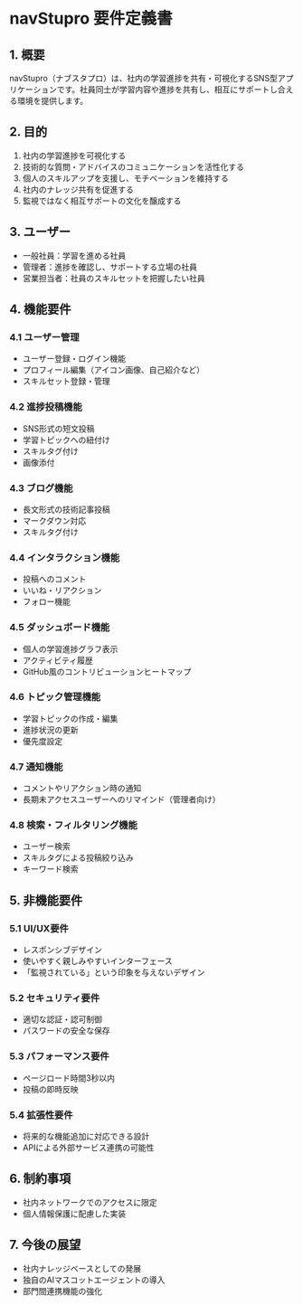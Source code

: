 # navStupro 要件定義書

## 1. 概要

navStupro（ナブスタプロ）は、社内の学習進捗を共有・可視化するSNS型アプリケーションです。社員同士が学習内容や進捗を共有し、相互にサポートし合える環境を提供します。

## 2. 目的

1. 社内の学習進捗を可視化する
2. 技術的な質問・アドバイスのコミュニケーションを活性化する
3. 個人のスキルアップを支援し、モチベーションを維持する
4. 社内のナレッジ共有を促進する
5. 監視ではなく相互サポートの文化を醸成する

## 3. ユーザー

- 一般社員：学習を進める社員
- 管理者：進捗を確認し、サポートする立場の社員
- 営業担当者：社員のスキルセットを把握したい社員

## 4. 機能要件

### 4.1 ユーザー管理
- ユーザー登録・ログイン機能
- プロフィール編集（アイコン画像、自己紹介など）
- スキルセット登録・管理

### 4.2 進捗投稿機能
- SNS形式の短文投稿
- 学習トピックへの紐付け
- スキルタグ付け
- 画像添付

### 4.3 ブログ機能
- 長文形式の技術記事投稿
- マークダウン対応
- スキルタグ付け

### 4.4 インタラクション機能
- 投稿へのコメント
- いいね・リアクション
- フォロー機能

### 4.5 ダッシュボード機能
- 個人の学習進捗グラフ表示
- アクティビティ履歴
- GitHub風のコントリビューションヒートマップ

### 4.6 トピック管理機能
- 学習トピックの作成・編集
- 進捗状況の更新
- 優先度設定

### 4.7 通知機能
- コメントやリアクション時の通知
- 長期未アクセスユーザーへのリマインド（管理者向け）

### 4.8 検索・フィルタリング機能
- ユーザー検索
- スキルタグによる投稿絞り込み
- キーワード検索

## 5. 非機能要件

### 5.1 UI/UX要件
- レスポンシブデザイン
- 使いやすく親しみやすいインターフェース
- 「監視されている」という印象を与えないデザイン

### 5.2 セキュリティ要件
- 適切な認証・認可制御
- パスワードの安全な保存

### 5.3 パフォーマンス要件
- ページロード時間3秒以内
- 投稿の即時反映

### 5.4 拡張性要件
- 将来的な機能追加に対応できる設計
- APIによる外部サービス連携の可能性

## 6. 制約事項
- 社内ネットワークでのアクセスに限定
- 個人情報保護に配慮した実装

## 7. 今後の展望
- 社内ナレッジベースとしての発展
- 独自のAIマスコットエージェントの導入
- 部門間連携機能の強化

